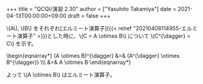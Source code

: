 +++
title = "QCQI/演習 2.30"
author = ["Yasuhito Takamiya"]
date = 2021-04-13T00:00:00+09:00
draft = false
+++

\\(A\\), \\(B\\) をそれぞれ[エルミート演算子]({{< relref "20210408114955-エルミート演算子" >}})とした時に、\\(C = A \otimes B\\) について \\(C^{\dagger} = C\\) を示す。

\begin{eqnarray\*}
  (A \otimes B)^{\dagger} &=& (A^{\dagger} \otimes B^{\dagger}) \\\\\\
    &=& A \otimes B
\end{eqnarray\*}

よって \\(A \otimes B\\) はエルミート演算子。
